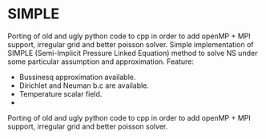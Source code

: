 # SIMPLE

Porting of old and ugly python code to cpp in order to add openMP + MPI support, irregular grid and better poisson solver.
Simple implementation of SIMPLE (Semi-Implicit Pressure Linked Equation) method to solve NS under some particular assumption and approximation.
Feature:
- Bussinesq approximation available.
- Dirichlet and Neuman b.c are available. 
- Temperature scalar field.
- 
Porting of old and ugly python code to cpp in order to add openMP + MPI support, irregular grid and better poisson solver.

